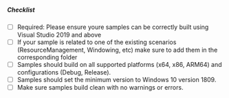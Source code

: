 <!--
Thank you for your pull request!

Please see https://github.com/microsoft/WindowsAppSDK-Samples/blob/main/docs/samples-guidelines.md for guidelines on
how to best contribute to the Windows App SDK Samples!

-->

##### Checklist

- [ ] Required: Please ensure youre samples can be correctly built using Visual Studio 2019 and above
- [ ] If your sample is related to one of the existing scenarios (ResourceManagement, Windowing, etc) 
      make sure to add them in the corresponding folder
- [ ] Samples should build on all supported platforms (x64, x86, ARM64) and configurations (Debug, Release). 
- [ ] Samples should set the minimum version to Windows 10 version 1809.
- [ ] Make sure samples build clean with no warnings or errors.